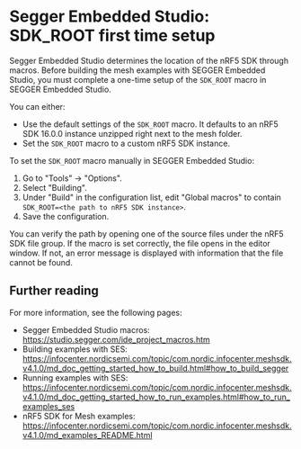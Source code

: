 # Segger Embedded Studio: SDK_ROOT first time setup

Segger Embedded Studio determines the location of the nRF5 SDK through macros.
Before building the mesh examples with SEGGER Embedded Studio, you must complete
a one-time setup of the `SDK_ROOT` macro in SEGGER Embedded Studio. 

You can either:
- Use the default settings of the `SDK_ROOT` macro. It defaults to an nRF5 SDK 16.0.0
instance unzipped right next to the mesh folder.
- Set the `SDK_ROOT` macro to a custom nRF5 SDK instance.

To set the `SDK_ROOT` macro manually in SEGGER Embedded Studio:
1. Go to "Tools" -> "Options".
2. Select "Building".
3. Under "Build" in the configuration list, edit "Global macros" to
contain `SDK_ROOT=<the path to nRF5 SDK instance>`.
4. Save the configuration.

You can verify the path by opening one of the source files under the nRF5 SDK
file group. If the macro is set correctly, the file opens in the editor
window. If not, an error message is displayed with information that the file cannot
be found.

## Further reading

For more information, see the following pages:
- Segger Embedded Studio macros: https://studio.segger.com/ide_project_macros.htm
- Building examples with SES: https://infocenter.nordicsemi.com/topic/com.nordic.infocenter.meshsdk.v4.1.0/md_doc_getting_started_how_to_build.html#how_to_build_segger
- Running examples with SES: https://infocenter.nordicsemi.com/topic/com.nordic.infocenter.meshsdk.v4.1.0/md_doc_getting_started_how_to_run_examples.html#how_to_run_examples_ses
- nRF5 SDK for Mesh examples: https://infocenter.nordicsemi.com/topic/com.nordic.infocenter.meshsdk.v4.1.0/md_examples_README.html
